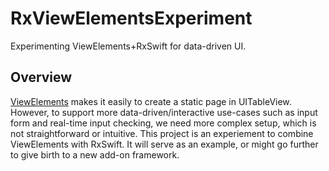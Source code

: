 # RxViewElementsExperiment
Experimenting ViewElements+RxSwift for data-driven UI.

## Overview
[ViewElements](https://github.com/aunnnn/ViewElements) makes it easily to create a static page in UITableView. 
However, to support more data-driven/interactive use-cases such as input form and real-time input checking, we need more complex setup, which is not straightforward or intuitive.
This project is an experiement to combine ViewElements with RxSwift. It will serve as an example, or might go further to give birth to a new add-on framework.
